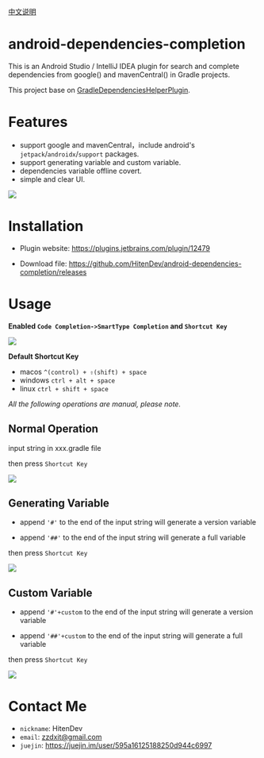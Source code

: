 [中文说明](https://juejin.im/post/5cee3498e51d4556be5b39e4)

# android-dependencies-completion

This is an Android Studio / IntelliJ IDEA plugin for search and complete dependencies from google() and mavenCentral() in Gradle projects.

This project base on [GradleDependenciesHelperPlugin](https://github.com/siosio/GradleDependenciesHelperPlugin).

# Features
- support google and mavenCentral，include android's `jetpack`/`androidx`/`support` packages.
- support generating variable and custom variable.
- dependencies variable offline covert.
- simple and clear UI.


![](https://user-gold-cdn.xitu.io/2019/5/29/16b0239b1d4b3618?w=730&h=378&f=png&s=96725)

# Installation
- Plugin website: https://plugins.jetbrains.com/plugin/12479

- Download file: https://github.com/HitenDev/android-dependencies-completion/releases

# Usage

 **Enabled `Code Completion->SmartType Completion` and `Shortcut Key`**

![](https://user-gold-cdn.xitu.io/2019/5/29/16b01bc59c8ffd3d?w=881&h=408&f=png&s=63983)

**Default Shortcut Key**
- macos `^(control) + ⇧(shift) + space`
- windows `ctrl + alt + space`
- linux `ctrl + shift + space`





*All the following operations are manual, please note.*

## Normal Operation

input string in xxx.gradle file

then press `Shortcut Key`

![](https://user-gold-cdn.xitu.io/2019/5/29/16b021d453eef7c0?w=836&h=368&f=gif&s=159919)

## Generating Variable
- append `'#'` to the end of the input string will generate a version variable

- append `'##'` to the end of the input string will generate a full variable

then press `Shortcut Key`

![](https://user-gold-cdn.xitu.io/2019/5/29/16b031d2139637d9?w=850&h=376&f=gif&s=220945)

## Custom Variable

- append `'#'+custom` to the end of the input string will generate a version variable

- append `'##'+custom` to the end of the input string will generate a full variable

then press `Shortcut Key`

![](https://user-gold-cdn.xitu.io/2019/5/29/16b031d3cef4a76c?w=794&h=324&f=gif&s=235109)


# Contact Me

- `nickname`: HitenDev
- `email`: zzdxit@gmail.com
- `juejin`: https://juejin.im/user/595a16125188250d944c6997
